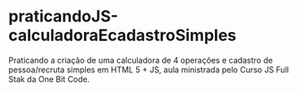 # praticandoJS-calculadoraEcadastroSimples
Praticando a criação de uma calculadora de 4 operações e cadastro de pessoa/recruta simples em HTML 5 + JS, aula ministrada pelo Curso JS Full Stak da One Bit Code. 
